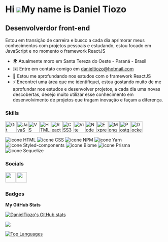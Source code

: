 Hi ![](https://user-images.githubusercontent.com/18350557/176309783-0785949b-9127-417c-8b55-ab5a4333674e.gif)My name is Daniel Tiozo
====================================================================================================================================

Desenvolverdor front-end
------------------------

Estou em transição de carreira e busco a cada dia aprimorar meus conhecimentos com projetos pessoais e estudando, estou focado em JavaScript e no momento o framework ReactJS

*   🌍  Atualmente moro em Santa Tereza do Oeste - Paraná - Brasil
*   ✉️  Entre em contato comigo em [danieltiozo@hotmail.com](mailto:danieltiozo@hotmail.com)
*   🧠  Estou me aprofundando nos estudos com o framework ReactJS
*   ⚡  Encontrei uma área que me identifiquei, estou gostando muito de me aprofundar nos estudos e desenvolver projetos, a cada dia uma novas descobertas, desejo muito utilizar esse conhecimento em desenvolvimento de projetos que tragam inovação e façam a diferença.

### Skills 
<p align="left">
<a href="https://git-scm.com/" target="_blank" rel="noreferrer"><img src="https://raw.githubusercontent.com/danielcranney/readme-generator/main/public/icons/skills/git-colored.svg" width="36" height="36" alt="Git" /></a><a href="https://developer.mozilla.org/en-US/docs/Web/JavaScript" target="_blank" rel="noreferrer"><img src="https://raw.githubusercontent.com/danielcranney/readme-generator/main/public/icons/skills/javascript-colored.svg" width="36" height="36" alt="JavaScript" /></a><a href="https://code.visualstudio.com/" target="_blank" rel="noreferrer"><img src="https://raw.githubusercontent.com/danielcranney/readme-generator/main/public/icons/skills/visualstudiocode.svg" width="36" height="36" alt="VS Code" /></a><a href="https://developer.mozilla.org/en-US/docs/Glossary/HTML5" target="_blank" rel="noreferrer"><img src="https://raw.githubusercontent.com/danielcranney/readme-generator/main/public/icons/skills/html5-colored.svg" width="36" height="36" alt="HTML5" /></a><a href="https://reactjs.org/" target="_blank" rel="noreferrer"><img src="https://raw.githubusercontent.com/danielcranney/readme-generator/main/public/icons/skills/react-colored.svg" width="36" height="36" alt="React" /></a><a href="https://www.w3.org/TR/CSS/#css" target="_blank" rel="noreferrer"><img src="https://raw.githubusercontent.com/danielcranney/readme-generator/main/public/icons/skills/css3-colored.svg" width="36" height="36" alt="CSS3" /></a><a href="https://vitejs.dev/" target="_blank" rel="noreferrer"><img src="https://raw.githubusercontent.com/danielcranney/readme-generator/main/public/icons/skills/vite-colored.svg" width="36" height="36" alt="Vite" /></a><a href="https://nodejs.org/en/" target="_blank" rel="noreferrer"><img src="https://raw.githubusercontent.com/danielcranney/readme-generator/main/public/icons/skills/nodejs-colored.svg" width="36" height="36" alt="NodeJS" /></a><a href="https://expressjs.com/" target="_blank" rel="noreferrer"><img src="https://raw.githubusercontent.com/danielcranney/readme-generator/main/public/icons/skills/express-colored.svg" width="36" height="36" alt="Express" /></a><a href="https://www.mongodb.com/" target="_blank" rel="noreferrer"><img src="https://raw.githubusercontent.com/danielcranney/readme-generator/main/public/icons/skills/mongodb-colored.svg" width="36" height="36" alt="MongoDB" /></a><a href="https://www.postgresql.org/" target="_blank" rel="noreferrer"><img src="https://raw.githubusercontent.com/danielcranney/readme-generator/main/public/icons/skills/postgresql-colored.svg" width="36" height="36" alt="PostgreSQL" /></a><a href="https://www.docker.com/" target="_blank" rel="noreferrer"><img src="https://raw.githubusercontent.com/danielcranney/readme-generator/main/public/icons/skills/docker-colored.svg" width="36" height="36" alt="Docker" /></a>
</p>
<p align="left">
<img src="https://img.shields.io/badge/HTML5-E34F26?style=for-the-badge&logo=html5&logoColor=white" alt="icone HTML"/>
<img src="https://img.shields.io/badge/CSS3-1572B6?style=for-the-badge&logo=css3&logoColor=white" alt="icone CSS"/> 
<img src="https://img.shields.io/badge/npm-CB3837?style=for-the-badge&logo=npm&logoColor=white" alt="icone NPM"/>
<img src="https://img.shields.io/badge/Yarn-2C8EBB?style=for-the-badge&logo=yarn&logoColor=white" alt="icone Yarn"/>
<img src="https://img.shields.io/badge/styled--components-DB7093?style=for-the-badge&logo=styled-components&logoColor=white" alt="icone Styled-components"/>
<img src="https://img.shields.io/badge/biome-60a5fa?style=for-the-badge&logo=biome&logoColor=white" alt="icone Biome"/>
<img src="https://img.shields.io/badge/Prisma-3982CE?style=for-the-badge&logo=Prisma&logoColor=white" alt="icone Prisma"/>
<img src="https://img.shields.io/badge/Sequelize-52B0E7?style=for-the-badge&logo=Sequelize&logoColor=white" alt="icone Sequelize"/>
</p>

### Socials
                  
<p align="left"> <a href="https://www.github.com/DanielTiozo" target="_blank" rel="noreferrer"> <picture> <source media="(prefers-color-scheme: dark)" srcset="https://raw.githubusercontent.com/danielcranney/readme-generator/main/public/icons/socials/github-dark.svg" /> <source media="(prefers-color-scheme: light)" srcset="https://raw.githubusercontent.com/danielcranney/readme-generator/main/public/icons/socials/github.svg" /> <img src="https://raw.githubusercontent.com/danielcranney/readme-generator/main/public/icons/socials/github.svg" width="32" height="32" /> </picture> </a> <a href="https://www.linkedin.com/in/daniel-tiozo" target="_blank" rel="noreferrer"> <picture> <source media="(prefers-color-scheme: dark)" srcset="https://raw.githubusercontent.com/danielcranney/readme-generator/main/public/icons/socials/linkedin-dark.svg" /> <source media="(prefers-color-scheme: light)" srcset="https://raw.githubusercontent.com/danielcranney/readme-generator/main/public/icons/socials/linkedin.svg" /> <img src="https://raw.githubusercontent.com/danielcranney/readme-generator/main/public/icons/socials/linkedin.svg" width="32" height="32" /> </picture> </a></p>

### Badges

<b>My GitHub Stats</b>

<a href="http://www.github.com/DanielTiozo"><img src="https://github-readme-stats.vercel.app/api?username=DanielTiozo&show_icons=true&hide=&count_private=true&title_color=0891b2&text_color=ffffff&icon_color=0891b2&bg_color=1c1917&hide_border=true&show_icons=true" alt="DanielTiozo's GitHub stats" /></a>

<a href="http://www.github.com/DanielTiozo"><img src="https://github-readme-streak-stats.herokuapp.com/?user=DanielTiozo&stroke=ffffff&background=1c1917&ring=0891b2&fire=0891b2&currStreakNum=ffffff&currStreakLabel=0891b2&sideNums=ffffff&sideLabels=ffffff&dates=ffffff&hide_border=true" /></a>

<a href="https://github.com/DanielTiozo" align="left"><img src="https://github-readme-stats.vercel.app/api/top-langs/?username=DanielTiozo&langs_count=10&title_color=0891b2&text_color=ffffff&icon_color=0891b2&bg_color=1c1917&hide_border=true&locale=en&custom_title=Top%20%Languages" alt="Top Languages" /></a>
